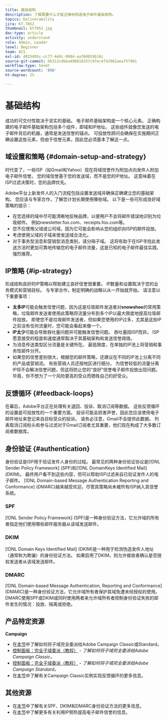```yaml
---
title: 基础结构
description: 了解需要什么才能正确地构造电子邮件基础架构。
topics: Deliverability
jira: KT-7052
thumbnail: kt7052.jpg
doc-type: article
activity: understand
role: Admin, Leader
level: Beginner
team: ACS
exl-id: 4025d95c-cc77-4e0c-9904-aaf60019b18c
source-git-commit: 6b312cdbba496818337c97ec4f42962aea757901
workflow-type: tm+mt
source-wordcount: '898'
ht-degree: 2%

---
```


# 基础结构

成功的可交付性取决于坚实的基础。 电子邮件基础架构是一个核心元素。 正确构建的电子邮件基础架构包括多个组件，即域和IP地址。 这些组件就像您发送的电子邮件背后的机器，通常是发送信誉的锚点。 可投放性顾问会确保在实施期间正确设置这些元素，但由于信誉元素，因此您必须基本了解这一点。

## 域设置和策略 {#domain-setup-and-strategy}

时代变了，一些ISP（如Gmail和Yahoo）现在将域信誉作为附加点向发件人附加电子邮件信誉。 您的域信誉基于您的发送域，而不是您的IP地址。 这意味着在ISP过滤决策时，您的品牌优先。

Adobe平台上新发件人的入门流程包括设置发送域并确保正确建立您的基础架构。 您应该与专家合作，了解您计划长期使用哪些域。 以下是一些可形成良好域策略的提示：

* 在您选择的域中尽可能清晰地反映品牌，以便用户不会将邮件错误地识别为垃圾邮件。 例如newsletter.foo.com、receipts.foo.com等。
* 您不应使用父域或公司域，因为它可能会影响从您的组织向ISP的邮件投放。
* 考虑使用父域的子域来使发送域合法化。
* 对于事务型消息和营销型消息类别，请分隔子域。 这将有助于在ISP寻找此发送方法时更加可靠地传输您的电子邮件流量，这是已知的电子邮件最佳实践，强烈推荐。

## IP策略 {#ip-strategy}

形成结构良好的IP策略以帮助建立良好信誉很重要。 IP数量和设置取决于您的业务模式和营销目标。 与专家合作，制定明确的战略以从一开始就开始。 请注意以下重要事项：

* **太多IP**&#x200B;可能会触发信誉问题，因为这是垃圾邮件发送者对&#x200B;**snowshoe**&#x200B;的常用策略，垃圾邮件发送者使用此策略将流量分布到多个IP以最大限度地提高垃圾邮件投放。 即使您不是垃圾邮件发送者，但如果您使用的IP过多，尤其是这些IP之前没有任何流量时，您可能会看起来像一个。
* **IP太少**&#x200B;可能会导致吞吐量问题并可能触发信誉问题。 吞吐量因ISP而异。 ISP愿意接受的程度和速度通常取决于其基础架构和发送信誉阈值。
* 为消息传送类型区分流量是关键所在。 最低限度，在单独的IP池上将营销和事务性邮件分开。
* 如果您的信誉差别很大，根据您的邮件策略，还建议在不同的IP池上分离不同的产品或营销流。 有些营销人员还按地区进行细分。 为信誉较低的流量分离IP将不会解决信誉问题，但这将防止您的“良好”信誉电子邮件投放出现问题。 毕竟，你不想为了一个风险更高的受众而牺牲自己的好受众。

## 反馈循环 {#feedback-loops}

在幕后，Adobe平台正在处理有关退回、投诉、取消订阅等数据。 这些反馈循环的设置是可投放性的一个重要方面。 投诉可能会损害声誉，因此您应该使用电子邮件地址来登记来自目标受众的投诉。 请务必注意，Gmail不会提供此数据。 列表取消订阅标头和参与过滤对于Gmail订阅者尤其重要，他们现在构成了大多数订阅者数据库。

## 身份验证 {#authentication}

身份验证是ISP用于验证发件人身份的过程。 最常见的两种身份验证协议是[!DNL Sender Policy Framework] (SPF)和[!DNL DomainKeys Identified Mail] (DKIM)。 最终用户看不到这些内容，但可以帮助ISP过滤来自已验证发件人的电子邮件。 [!DNL Domain-based Message Authentication Reporting and Conformance] (DMARC)越来越受欢迎，尽管其策略尚未被所有ISP纳入其信誉系统。

### SPF

[!DNL Sender Policy Framework] (SPF)是一种身份验证方法，它允许域的所有者指定他们使用哪些邮件服务器从该域发送邮件。

### DKIM

[!DNL Domain Keys Identified Mail] (DKIM)是一种用于检测伪造发件人地址（通常称为欺骗）的身份验证方法。 如果启用了DKIM，则允许接收者确认是否授权发送者从该域发送邮件。

### DMARC

[!DNL Domain-based Message Authentication, Reporting and Conformance] (DMARC)是一种身份验证方法，它允许域所有者保护其域免遭未经授权的使用。 DMARC使用SPF或DKIM或同时使用两者来允许域所有者控制身份验证失败的邮件发生的情况：投放、隔离或拒绝。

## 产品特定资源

**Campaign**

* 在[本节](/help/additional-resources/ac-domain-name-setup.md)中了解如何将子域完全委派给Adobe Campaign Classic或Standard。
* [控制面板：完全子域委派（教程）](https://experienceleague.adobe.com/docs/campaign-classic-learn/control-panel/subdomains-and-certificates/subdomain-delegation.html) - *了解如何将子域完全委派给Adobe Campaign Classic。*
* [控制面板：完全子域委派（教程）](https://experienceleague.adobe.com/docs/campaign-standard-learn/control-panel/subdomains-and-certificates/subdomain-delegation.html) - *了解如何将子域完全委派给Adobe Campaign Standard。*
* 在[本节](/help/additional-resources/acc-technical-recommendations.md#feedback-loop-acc)中了解有关Campaign Classic实例实现反馈循环的更多信息。

## 其他资源

* 在[本节](/help/additional-resources/authentication.md)中了解有关SPF、DKIM和DMARC身份验证方法的更多信息。
* 在[本节](/help/additional-resources/increase-reputation-with-ip-warming.md)中了解更多有关利用IP预热提高电子邮件信誉的信息。
